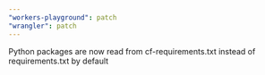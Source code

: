 ```yaml
---
"workers-playground": patch
"wrangler": patch
---
```


Python packages are now read from cf-requirements.txt instead of requirements.txt by default
